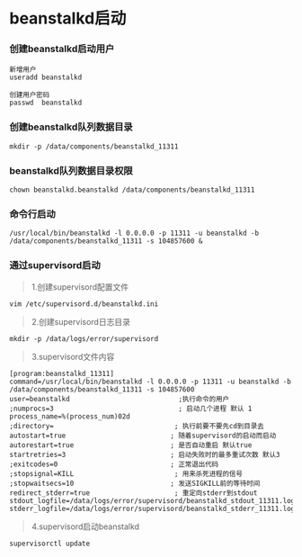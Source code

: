 # beanstalkd启动


### 创建beanstalkd启动用户
```
新增用户
useradd beanstalkd

创建用户密码
passwd  beanstalkd
```

### 创建beanstalkd队列数据目录
```
mkdir -p /data/components/beanstalkd_11311
```

### beanstalkd队列数据目录权限
```
chown beanstalkd.beanstalkd /data/components/beanstalkd_11311
```

### 命令行启动
```
/usr/local/bin/beanstalkd -l 0.0.0.0 -p 11311 -u beanstalkd -b /data/components/beanstalkd_11311 -s 104857600 &
```

### 通过supervisord启动

> 1.创建supervisord配置文件
```
vim /etc/supervisord.d/beanstalkd.ini
```

> 2.创建supervisord日志目录
```
mkdir -p /data/logs/error/supervisord
```

> 3.supervisord文件内容
```
[program:beanstalkd_11311]
command=/usr/local/bin/beanstalkd -l 0.0.0.0 -p 11311 -u beanstalkd -b /data/components/beanstalkd_11311 -s 104857600
user=beanstalkd                           ;执行命令的用户
;numprocs=3                               ; 启动几个进程 默认 1
process_name=%(process_num)02d
;directory=                              ; 执行前要不要先cd到目录去
autostart=true                          ; 随着supervisord的启动而启动
autorestart=true                        ; 是否自动重启 默认true
startretries=3                          ; 启动失败时的最多重试次数 默认3
;exitcodes=0                            ; 正常退出代码
;stopsignal=KILL                         ; 用来杀死进程的信号
;stopwaitsecs=10                        ; 发送SIGKILL前的等待时间
redirect_stderr=true                     ; 重定向stderr到stdout
stdout_logfile=/data/logs/error/supervisord/beanstalkd_stdout_11311.log
stderr_logfile=/data/logs/error/supervisord/beanstalkd_stderr_11311.log
```

> 4.supervisord启动beanstalkd
```
supervisorctl update
```

